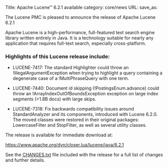 Title: Apache Lucene™ 6.2.1 available
category: core/news
URL: 
save_as: 

The Lucene PMC is pleased to announce the release of Apache Lucene 6.2.1

Apache Lucene is a high-performance, full-featured text search engine
library written entirely in Java. It is a technology suitable for nearly
any application that requires full-text search, especially cross-platform.

### Highlights of this Lucene release include:

* LUCENE-7417: The standard Highlighter could throw an !IllegalArgumentException when trying to highlight a query containing a degenerate case of a !MultiPhraseQuery with one term.

* LUCENE-7440: Document id skipping (!PostingsEnum.advance) could throw an !ArrayIndexOutOfBoundsException exception on large index segments (>1.8B docs) with large skips.

* LUCENE-7318: Fix backwards compatibility issues around StandardAnalyzer and its components, introduced with Lucene 6.2.0. The moved classes were restored in their original packages: LowercaseFilter and StopFilter, as well as several utility classes.

The release is available for immediate download at:

  <https://www.apache.org/dyn/closer.lua/lucene/java/6.2.1>

See the [CHANGES.txt](/core/6_2_1/changes/Changes.html) file included with the
release for a full list of changes and further details.

